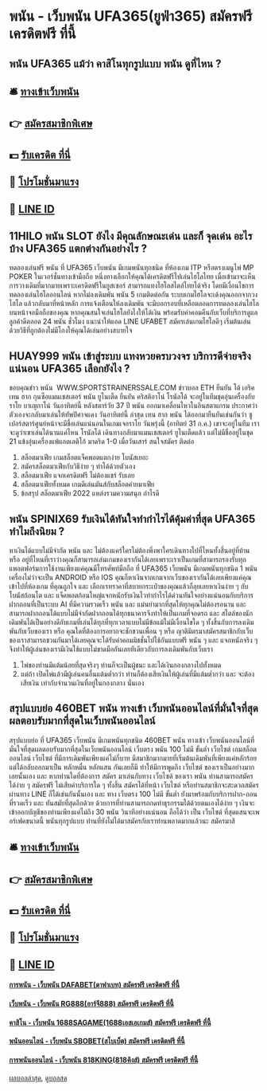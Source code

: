 # พนัน - เว็บพนัน UFA365(ยูฟ่า365) สมัครฟรี เครดิตฟรี ที่นี้
## พนัน UFA365 แม้ว่า คาสิโนทุกรูปแบบ พนัน ดูที่ไหน ?

## 🛎 [ทางเข้าเว็บพนัน](https://bit.ly/3SdLNi2)
## 👉 [สมัครสมาชิกพิเศษ](https://bit.ly/3SdLNi2)
## 💵 [รับเครดิต ที่นี่](https://bit.ly/3dyRKHj)
## 👑 [โปรโมชั่นมาแรง](https://bit.ly/3dyRKHj)
## 📱 [LINE ID](https://bit.ly/3dyRKHj)

## 11HILO พนัน SLOT ยังไง มีคุณลักษณะเด่น และก็ จุดเด่น อะไรบ้าง UFA365 แตกต่างกันอย่างไร ?
ทดลองเล่นฟรี พนัน ที่ UFA365 เว็บพนัน มีเกมพนันทุกชนิด ที่ห้องเกม ITP หรือตรงเมนูไพ่ MP POKER ในเวอร์ชั่นทางเข้ามือถือ หนึ่งทางเลือกให้คุณได้เครดิตฟรีไปเล่นไฮโลไทย เมื่อเข้ามาจะเห็นการวางเดิมที่มากมายเพราะเครดิตฟรีในยูสเซอร์ สามารถแทงไฮโลสไตล์ไทยได้จริง
โดยมีเงื่อนไขการทดลองเล่นไฮโลออนไลน์ หากไม่ลงเดิมพัน พนัน 5 เกมติดต่อกัน ระบบเกมไฮโลจะเด้งคุณออกจากวงไฮโล แล้วกลับมาที่หน้าหลัก การแจ้งเตือนให้ลงเดิมพัน จะมีบอกรอบที่เหลือตลอดการทดลองเล่นไฮโลบนหน้าจอมือถือของคุณ
หากคุณสนใจเล่นไฮโลยังไงให้ได้เงิน พร้อมรับค่าคอมคืนกับเว็บที่บริการดูแลลูกค้าดีตลอด 24 พนัน ชั่วโมง แนะนำให้แอด LINE UFABET สมัครเล่นเกมไฮโลดีๆ เริ่มต้นเล่นด้วยวิธีที่ถูกต้องไม่มีโกงให้คุณได้เล่นอย่างสบายใจ

## HUAY999 พนัน เข้าสู่ระบบ แทงหวยครบวงจร บริการดีจ่ายจริงแน่นอน UFA365 เลือกยังไง ?
ขอบคุณข่าว พนัน  WWW.SPORTSTRAINERSSALE.COM
ข่าวบอล ETH ยืนยัน โด้ เอริค เทน ฮาก กุนซือแมนเชสเตอร์ พนัน ยูไนเต็ด ยืนยัน คริสติอาโน่ โรนัลโด้ จะอยู่ในทีมชุดอุ่นเครื่องกับ ราโย บาเญกาโน่ วันอาทิตย์นี้
หลังสตาร์วัย 37 ปี พนัน ออกมาเคลื่อนไหวในอินสตาแกรม ประกาศว่าตัวเองจะกลับมาเล่นให้ทัพปิศาจแดง วันอาทิตย์นี้ ล่าสุด เทน ฮาก พนัน ได้ออกมายืนยันเช่นกันว่า ซูเปอร์สตาร์ศูนย์หน้าจะมีชื่อเล่นแน่นอนในเกมเจอราโย
วันพรุ่งนี้ (อาทิตย์ 31 ก.ค.) เขาจะอยู่ในทีม เราจะดูว่าเขาเล่นได้นานแค่ไหน
โรนัลโด้ เดินทางกลับมาแมนเชสเตอร์ ยูไนเต็ดแล้ว แต่ไม่มีชื่ออยู่ในชุด 21 แข้งอุ่นเครื่องแพ้แอตเลติโก้ มาดริด 1-0 เมื่อวันเสาร์
สนใจสมัคร ติดต่อ
1. สล็อตมาเฟีย เกมสล็อตแจ็คพอตแตกง่าย โบนัสเยอะ
2. สมัครสล็อตมาเฟียกับวิธีง่าย ๆ ทำได้ด้วยตัวเอง
3. สล็อตมาเฟีย แจกเครดิตฟรี ไม่ต้องแชร์ รับเลย
4. สล็อตมาเฟียทั้งหมด เกมดีเล่นมันส์กับสล็อตค่ายมาเฟีย
5. ข้อสรุป สล็อตมาเฟีย 2022 แหล่งรวมความสนุก กำไรดี

## พนัน SPINIX69 รับเงินได้ทันใจทำกำไรได้คุ้มค่าที่สุด UFA365 ทำไมถึงนิยม ?
หาเงินได้แบบไม่มีจำกัด พนัน และ ไม่ต้องแคร์ใครไม่ต้องพึ่งพาใครเดินทางไปที่ไหนทั้งสิ้นอยู่ที่บ้าน หรือ อยู่ที่ไหนที่เราว่างคุณก็สามารถเล่นเกมของเรากันได้เลยเพราะเราเป็นเกมที่สามารถรองรับทุกแพลตฟอร์มการใช้งานเพียงแค่คุณมีโทรศัพท์มือถือ ที่ UFA365 เว็บพนัน มีเกมพนันทุกชนิด 1 พนัน เครื่องไม่ว่าจะเป็น ANDROID หรือ IOS คุณก็หาเงินจากเกมจากเว็บของเรากันได้เลยเพียงแค่คุณเข้าไปที่ห้องเกม ที่คุณถูกใจ และ เลือกเรทราคาที่สบายกระเป๋าของคุณแล้วก็ลุยเลยหาเงินง่าย ๆ กับโบนัสก้อนโต และ แจ็คพอตก้อนใหญ่แจกหนักรับเงินไวทำกำไรได้ด่วนทันใจอย่างแน่นอนกับบริการฝากถอนที่เป็นระบบ AI ที่มีความรวดเร็ว พนัน และ แม่นยำมากที่สุดให้ทุกคุณไม่ต้องรอนาน และ สามารถฝากถอนได้แบบไม่มีจำกัดฝากถอนได้ทุกธนาคารจึงทำให้เป็นเกมที่จอดรถ และ สไตล์ของนักเดิมพันได้เป็นอย่างดีกับเกมที่เล่นได้ทุกที่ทุกเวลาแบบไม่มีข้อแม้ไม่มีเงื่อนไขใด ๆ ทั้งสิ้นกับการลงเดิมพันกับเว็บของเรา หรือ คุณใดที่ต้องการอยากจะชักชวนเพื่อน ๆ หรือ ญาติมิตรมาสมัครสมาชิกกับเว็บของเราสามารถชวนกันมาได้เลยคุณจะได้รับค่าคอมมิชชั่นไปใช้กันแบบฟรี พนัน ๆ และ แจกหนักจริง ๆ จึงทำให้ผู้เล่นของเรามีเงินใช้แบบไม่ขาดมือกันเลยทีเดียวกับการลงเดิมพันกับเว็บเรา
1. ไพ่ของท่านมีแต้มน้อยที่สุดจริงๆ ท่านก็จะเป็นผู้ชนะ และได้เงินกองกลางไปทั้งหมด
2. แต่ถ้า เปิดไพ่แล้วมีผู้เล่นคนอื่นแต้มต่ำกว่า ท่านก็ต้องเสียเงินให้ผู้เล่นที่มีแต้มต่ำกว่า และ จะต้องเสียเงิน เท่ากับจำนวนเงินที่อยู่ในกองกลาง นั่นเอง

## สรุปแบบย่อ 460BET พนัน ทางเข้า เว็บพนันออนไลน์ที่มั่นใจที่สุดผลตอบรับมากที่สุดในเว็บพนันออนไลน์
สรุปแบบย่อ ที่ UFA365 เว็บพนัน มีเกมพนันทุกชนิด 460BET พนัน ทางเข้า เว็บพนันออนไลน์ที่มั่นใจที่สุดผลตอบรับมากที่สุดในเว็บพนันออนไลน์ เว็บตรง พนัน 100 ไม่มี ขั้นต่ำ เว็บไซต์ เกมสล็อตออนไลน์ เว็บไซต์ ที่มีการเดิมพันเพียงแค่ไม่กี่บาท มีสมาชิกมากมายที่เริ่มต้นเดิมพันที่เพียงแค่หลักร้อย แต่ได้กลับออกมาเป็น หลักหมื่น หลักแสน กันเลยก็มี ทำให้มีการพูดถึง เว็บไซต์ ของเราเป็นอย่างมากเลยนั้นเอง และ หากท่านใดที่ต้องการ สมัคร มาเล่นกับทาง เว็บไซต์ ของเรา พนัน ท่านสามารถสมัครได้ง่าย ๆ สมัครฟรี ไม่เสียค่าบริการใด ๆ ทั้งสิ้น สมัครได้ที่หน้า เว็บไซต์ หรือท่านสมาชิกจะสะดวกสมัครผ่านทาง LINE ก็ได้เช่นกันนั้นเอง และ ทาง เว็บตรง 100 ไม่มี ขั้นต่ำ ยังมาพร้อมกับบริการฝาก-ถอน ที่รวดเร็ว และ ทันสมัยที่สุดอีกด้วย ด้วยการที่ท่านสามารถกดทำธุรกรรมได้ด้วยตนเองได้ง่าย ๆ เงินจะเข้าออกบัญชีของท่านเพียงแค่ไม่ถึง 30 พนัน วินาทีอย่างแน่นอน ถือได้ว่า เป็น เว็บไซต์ ที่สุดแสนจะเพอร์เฟคขนาดนี้ พนันทุกรูปแบบ ท่านที่ยังไม่ได้มาสมัครกับเราท่านพลาดมากแล้วนะ สมัครมาสิ

## 🛎 [ทางเข้าเว็บพนัน](https://bit.ly/3SdLNi2)
## 👉 [สมัครสมาชิกพิเศษ](https://bit.ly/3SdLNi2)
## 💵 [รับเครดิต ที่นี่](https://bit.ly/3dyRKHj)
## 👑 [โปรโมชั่นมาแรง](https://bit.ly/3dyRKHj)
## 📱 [LINE ID](https://bit.ly/3dyRKHj)

#### [การพนัน - เว็บพนัน DAFABET(ดาฟาเบท) สมัครฟรี เครดิตฟรี ที่นี้](https://atom.io/themes/การพนัน%20-%20เว็บพนัน%20dafabet(ดาฟาเบท)%20สมัครฟรี%20เครดิตฟรี%20ที่นี้)
#### [เว็บพนัน - เว็บพนัน RG888(อาร์จี888) สมัครฟรี เครดิตฟรี ที่นี้](https://atom.io/themes/เว็บพนัน%20-%20เว็บพนัน%20rg888(อาร์จี888)%20สมัครฟรี%20เครดิตฟรี%20ที่นี้)
#### [คาสิโน - เว็บพนัน 1688SAGAME(1688เอสเอเกมส์) สมัครฟรี เครดิตฟรี ที่นี้](https://atom.io/themes/คาสิโน%20-%20เว็บพนัน%201688sagame(1688เอสเอเกมส์)%20สมัครฟรี%20เครดิตฟรี%20ที่นี้)
#### [พนันออนไลน์ - เว็บพนัน SBOBET(สโบเบ็ต) สมัครฟรี เครดิตฟรี ที่นี้](https://atom.io/themes/พนันออนไลน์%20-%20เว็บพนัน%20sbobet(สโบเบ็ต)%20สมัครฟรี%20เครดิตฟรี%20ที่นี้)
#### [การพนันออนไลน์ - เว็บพนัน 818KING(818คิงส์) สมัครฟรี เครดิตฟรี ที่นี้](https://atom.io/themes/การพนันออนไลน์%20-%20เว็บพนัน%20818king(818คิงส์)%20สมัครฟรี%20เครดิตฟรี%20ที่นี้)

[ผลบอลล่าสุด](https://siamsport.tv "ผลบอลล่าสุด"), [ดูบอลสด](https://siamsport.tv/ดูบอลสด "ดูบอลสด")